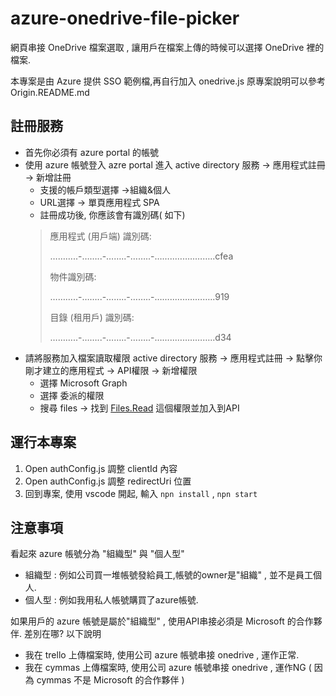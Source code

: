 # azure-onedrive-file-picker
網頁串接 OneDrive 檔案選取 , 讓用戶在檔案上傳的時候可以選擇 OneDrive 裡的檔案.

本專案是由 Azure 提供 SSO 範例檔,再自行加入 onedrive.js 
原專案說明可以參考 Origin.README.md 

## 註冊服務
- 首先你必須有 azure portal 的帳號
- 使用 azure 帳號登入 azre portal 進入 active directory 服務 → 應用程式註冊 → 新增註冊
    - 支援的帳戶類型選擇 →組織&個人
    - URL選擇 → 單頁應用程式 SPA
    - 註冊成功後, 你應該會有識別碼( 如下)
    > 應用程式 (用戶端) 識別碼:
    > 
    > 
    > ………..-……..-……..-……..-……..……..……..cfea
    > 
    > 物件識別碼:
    > 
    > ………..-……..-……..-……..-……..……..……..919
    > 
    > 目錄 (租用戶) 識別碼:
    > 
    > ………..-……..-……..-……..-……..……..……..d34
    > 
- 請將服務加入檔案讀取權限  active directory 服務 → 應用程式註冊 → 點擊你剛才建立的應用程式 → API權限 → 新增權限
    - 選擇 Microsoft Graph
    - 選擇 委派的權限
    - 搜尋 files → 找到 [Files.Read](http://Files.Read) 這個權限並加入到API

## 運行本專案

1. Open authConfig.js 調整 clientId 內容
2. Open authConfig.js 調整 redirectUri 位置
3. 回到專案, 使用 vscode 開起, 輸入 ```npn install``` , ```npn start```

## 注意事項

看起來 azure 帳號分為 "組織型" 與 "個人型" 
 - 組織型 : 例如公司買一堆帳號發給員工,帳號的owner是"組織" , 並不是員工個人.
 - 個人型 : 例如我用私人帳號購買了azure帳號.

如果用戶的 azure 帳號是屬於"組織型" , 使用API串接必須是 Microsoft 的合作夥伴.
差別在哪? 以下說明
 - 我在 trello 上傳檔案時, 使用公司 azure 帳號串接 onedrive , 運作正常.
 - 我在 cymmas 上傳檔案時, 使用公司 azure 帳號串接 onedrive , 運作NG  ( 因為 cymmas 不是 Microsoft 的合作夥伴 )

